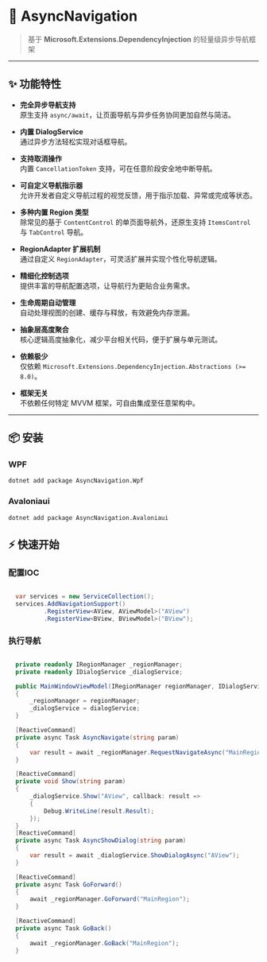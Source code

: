 # 🚀 AsyncNavigation


> 基于 **Microsoft.Extensions.DependencyInjection** 的轻量级异步导航框架

---

## ✨ 功能特性

-  **完全异步导航支持**  
  原生支持 `async/await`，让页面导航与异步任务协同更加自然与简洁。

-  **内置 DialogService**  
  通过异步方法轻松实现对话框导航。

-  **支持取消操作**  
  内置 `CancellationToken` 支持，可在任意阶段安全地中断导航。

-  **可自定义导航指示器**  
  允许开发者自定义导航过程的视觉反馈，用于指示加载、异常或完成等状态。

-  **多种内置 Region 类型**  
  除常见的基于 `ContentControl` 的单页面导航外，还原生支持 `ItemsControl` 与 `TabControl` 导航。

-  **RegionAdapter 扩展机制**  
  通过自定义 `RegionAdapter`，可灵活扩展并实现个性化导航逻辑。

-  **精细化控制选项**  
  提供丰富的导航配置选项，让导航行为更贴合业务需求。

-  **生命周期自动管理**  
  自动处理视图的创建、缓存与释放，有效避免内存泄漏。

-  **抽象层高度聚合**  
  核心逻辑高度抽象化，减少平台相关代码，便于扩展与单元测试。

-  **依赖极少**  
  仅依赖 `Microsoft.Extensions.DependencyInjection.Abstractions (>= 8.0)`。

-  **框架无关**  
  不依赖任何特定 MVVM 框架，可自由集成至任意架构中。

---

## 📦 安装

### WPF
```bash
dotnet add package AsyncNavigation.Wpf
```

### Avaloniaui
```bash
dotnet add package AsyncNavigation.Avaloniaui
```

## ⚡ 快速开始

### 配置IOC
```csharp

  var services = new ServiceCollection();
  services.AddNavigationSupport()
          .RegisterView<AView, AViewModel>("AView")
          .RegisterView<BView, BViewModel>("BView");

```
### 执行导航
```csharp

  private readonly IRegionManager _regionManager;
  private readonly IDialogService _dialogService;

  public MainWindowViewModel(IRegionManager regionManager, IDialogService dialogService)
  {
      _regionManager = regionManager;
      _dialogService = dialogService;
  }

  [ReactiveCommand]
  private async Task AsyncNavigate(string param)
  {
      var result = await _regionManager.RequestNavigateAsync("MainRegion", "AView");
  }

  [ReactiveCommand]
  private void Show(string param)
  {
      _dialogService.Show("AView", callback: result => 
      {
          Debug.WriteLine(result.Result);
      });
  }
  [ReactiveCommand]
  private async Task AsyncShowDialog(string param)
  {
      var result = await _dialogService.ShowDialogAsync("AView");
  }

  [ReactiveCommand]
  private async Task GoForward()
  {
      await _regionManager.GoForward("MainRegion");
  }

  [ReactiveCommand]
  private async Task GoBack()
  {
      await _regionManager.GoBack("MainRegion");
  }

```
